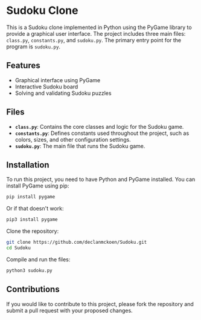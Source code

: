 # Sudoku Clone

This is a Sudoku clone implemented in Python using the PyGame library to provide a graphical user interface. The project includes three main files: `class.py`, `constants.py`, and `sudoku.py`. The primary entry point for the program is `sudoku.py`.

## Features

- Graphical interface using PyGame
- Interactive Sudoku board
- Solving and validating Sudoku puzzles

## Files

- **`class.py`**: Contains the core classes and logic for the Sudoku game.
- **`constants.py`**: Defines constants used throughout the project, such as colors, sizes, and other configuration settings.
- **`sudoku.py`**: The main file that runs the Sudoku game.

## Installation

To run this project, you need to have Python and PyGame installed. You can install PyGame using pip:

```bash
pip install pygame
```
Or if that doesn't work:
```bash
pip3 install pygame
```
Clone the repository:
```bash
git clone https://github.com/declanmckoen/Sudoku.git
cd Sudoku
```
Compile and run the files:
```bash
python3 sudoku.py
```

## Contributions
If you would like to contribute to this project, please fork the repository and submit a pull request with your proposed changes.

